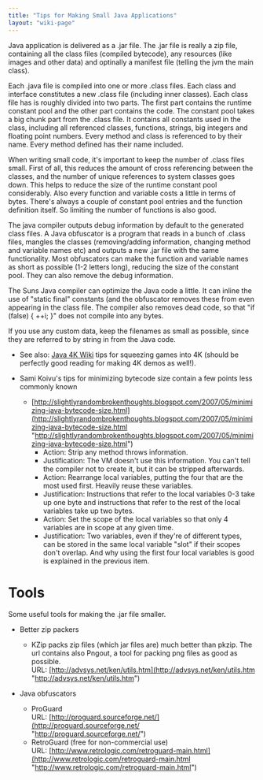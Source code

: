 ```yaml
---
title: "Tips for Making Small Java Applications"
layout: "wiki-page"
---
```


Java application is delivered as a .jar file. The .jar file is really a zip file, containing all the class files (compiled bytecode), any resources (like images and other data) and optinally a manifest file (telling the jvm the main class).

Each .java file is compiled into one or more .class files. Each class and interface constitutes a new .class file (including inner classes). Each class file has is roughly divided into two parts. The first part contains the runtime constant pool and the other part contains the code. The constant pool takes a big chunk part from the .class file. It contains all constants used in the class, including all referenced classes, functions, strings, big integers and floating point numbers. Every method and class is referenced to by their name. Every method defined has their name included.

When writing small code, it's important to keep the number of .class files small. First of all, this reduces the amount of cross referencing between the classes, and the number of unique references to system classes goes down. This helps to reduce the size of the runtime constant pool considerably. Also every function and variable costs a little in terms of bytes. There's always a couple of constant pool entries and the function definition itself. So limiting the number of functions is also good.

The java compiler outputs debug information by default to the generated class files. A Java obfuscator is a program that reads in a bunch of .class files, mangles the classes (removing/adding information, changing method and variable names etc) and outputs a new .jar file with the same functionality. Most obfuscators can make the function and variable names as short as possible (1-2 letters long), reducing the size of the constant pool. They can also remove the debug information.

The Suns Java compiler can optimize the Java code a little. It can inline the use of "static final" constants (and the obfuscator removes these from even appearing in the class file. The compiler also removes dead code, so that "if (false) { ++i; }" does not compile into any bytes.

If you use any custom data, keep the filenames as small as possible, since they are referred to by string in from the Java code.

*   See also: [Java 4K Wiki](http://wiki.java.net/bin/view/Games/4KGamesDesign "http://wiki.java.net/bin/view/Games/4KGamesDesign") tips for squeezing games into 4K (should be perfectly good reading for making 4K demos as well!).

*   Sami Koivu's tips for minimizing bytecode size contain a few points less commonly known
    *   [http://slightlyrandombrokenthoughts.blogspot.com/2007/05/minimizing-java-bytecode-size.html](http://slightlyrandombrokenthoughts.blogspot.com/2007/05/minimizing-java-bytecode-size.html "http://slightlyrandombrokenthoughts.blogspot.com/2007/05/minimizing-java-bytecode-size.html")
        *   Action: Strip any method throws information.
        *   Justification: The VM doesn't use this information. You can't tell the compiler not to create it, but it can be stripped afterwards.
        *   Action: Rearrange local variables, putting the four that are the most used first. Heavily reuse these variables.
        *   Justification: Instructions that refer to the local variables 0-3 take up one byte and instructions that refer to the rest of the local variables take up two bytes.
        *   Action: Set the scope of the local variables so that only 4 variables are in scope at any given time.
        *   Justification: Two variables, even if they're of different types, can be stored in the same local variable "slot" if their scopes don't overlap. And why using the first four local variables is good is explained in the previous item.

# Tools

Some useful tools for making the .jar file smaller.

*   Better zip packers
    *   KZip packs zip files (which jar files are) much better than pkzip. The url contains also Pngout, a tool for packing png files as good as possible.  
        URL: [http://advsys.net/ken/utils.htm](http://advsys.net/ken/utils.htm "http://advsys.net/ken/utils.htm")

*   Java obfuscators
    *   ProGuard  
        URL: [http://proguard.sourceforge.net/](http://proguard.sourceforge.net/ "http://proguard.sourceforge.net/")
    *   RetroGuard (free for non-commercial use)  
        URL: [http://www.retrologic.com/retroguard-main.html](http://www.retrologic.com/retroguard-main.html "http://www.retrologic.com/retroguard-main.html")
